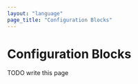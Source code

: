 ```yaml
---
layout: "language"
page_title: "Configuration Blocks"
---
```


# Configuration Blocks

TODO write this page
